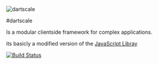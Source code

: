 ![dartscale](https://raw.github.com/martyglaubitz/dartscale/master/example/img/Scaleapp.png) 

#dartscale

Is a modular clientside framework for complex applications.   

its basicly a modified version of the [JavaScript Libray](http://example.com/ "scaleApp")

[![Build Status](https://drone.io/github.com/martyglaubitz/dartscale/status.png)](https://drone.io/github.com/martyglaubitz/dartscale/latest)

